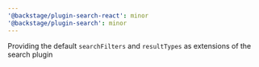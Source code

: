 ```yaml
---
'@backstage/plugin-search-react': minor
'@backstage/plugin-search': minor
---
```


Providing the default `searchFilters` and `resultTypes` as extensions of the search plugin
